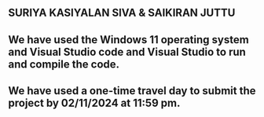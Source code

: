 ## SURIYA KASIYALAN SIVA & SAIKIRAN JUTTU

## We have used the Windows 11 operating system and Visual Studio code and Visual Studio to run and compile the code.

## We have used a one-time travel day to submit the project by 02/11/2024 at 11:59 pm.
